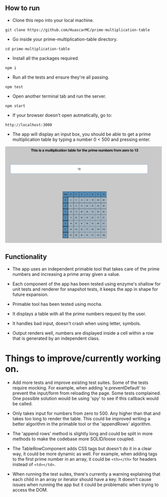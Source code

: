 ## How to run

- Clone this repo into your local machine.
```
git clone https://github.com/HuascarMC/prime-multiplication-table
```
- Go inside your prime-multiplication-table directory.
```
cd prime-multiplication-table
```
- Install all the packages required.
```
npm i
```
- Run all the tests and ensure they're all passing.
```
npm test
```
- Open another terminal tab and run the server.
```
npm start
```
- If your browser doesn't open autmatically, go to:
```
http://localhost:3000
```
- The app will display an input box, you should be able to get a prime multiplication table by typing a number 0 < 500
and pressing enter.

![alt text](images/screenshot.png)

## Functionality

- The app uses an independent primable tool that takes care of the prime numbers and increasing a prime array given a value.

- Each component of the app has been tested using enzyme's shallow for unit tests and renderer for snapshot tests, it keeps the app in shape for future expansion.

- Primable tool has been tested using mocha.

- It displays a table with all the prime numbers request by the user.

- It handles bad input, doesn't crash when using letter, symbols.

- Output renders well, numbers are displayed inside a cell within a row that is generated by an independent class.

# Things to improve/currently working on.


- Add more tests and improve existing test suites. Some of the tests require mocking. For example,
when adding 'e.preventDefault' to prevent the input/form from reloading the page. Some tests complained. One possible solution would be using 'spy' to see if this callback would be called.

- Only takes input for numbers from zero to 500. Any higher than that and takes too long to render the table. This could be improved writing a better algorithm in the primable tool or the 'appendRows' algorithm.

- The 'append rows' method is slightly long and could be split in more methods to make the codebase more SOLID/loose coupled.

- The TableRowComponent adds CSS tags but doesn't do it in a clear way, it could be more dynamic as well. For example, when adding tags to the first prime number in an array, it could be ```<th></th>``` for headers instead of ```<td></td>```.

- When running the test suites, there's currently a warning explaining that each child in an array or iterator should have a key. It doesn't cause issues when running the app but it could be problematic when trying to access the DOM.
